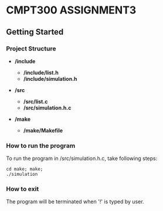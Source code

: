 # CMPT300 ASSIGNMENT3

## Getting Started
### Project Structure
* **/include**
	* **/include/list.h**
	* **/include/simulation.h**

* **/src**
	* **/src/list.c**
	* **/src/simulation.h.c**

* **/make**
	* **/make/Makefile**

### How to run the program
To run the program in /src/simulation.h.c, take following steps:

```
cd make; make;
./simulation
```

### How to exit
The program will be terminated when '!' is typed by user.

